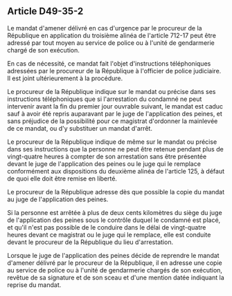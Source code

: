 Article D49-35-2
----
Le mandat d'amener délivré en cas d'urgence par le procureur de la République en
application du troisième alinéa de l'article 712-17 peut être adressé par tout
moyen au service de police ou à l'unité de gendarmerie chargé de son exécution.

En cas de nécessité, ce mandat fait l'objet d'instructions téléphoniques
adressées par le procureur de la République à l'officier de police judiciaire.
Il est joint ultérieurement à la procédure.

Le procureur de la République indique sur le mandat ou précise dans ses
instructions téléphoniques que si l'arrestation du condamné ne peut intervenir
avant la fin du premier jour ouvrable suivant, le mandat est caduc sauf à avoir
été repris auparavant par le juge de l'application des peines, et sans préjudice
de la possibilité pour ce magistrat d'ordonner la mainlevée de ce mandat, ou d'y
substituer un mandat d'arrêt.

Le procureur de la République indique de même sur le mandat ou précise dans ses
instructions que la personne ne peut être retenue pendant plus de vingt-quatre
heures à compter de son arrestation sans être présentée devant le juge de
l'application des peines ou le juge qui le remplace conformément aux
dispositions du deuxième alinéa de l'article 125, à défaut de quoi elle doit
être remise en liberté.

Le procureur de la République adresse dès que possible la copie du mandat au
juge de l'application des peines.

Si la personne est arrêtée à plus de deux cents kilomètres du siège du juge de
l'application des peines sous le contrôle duquel le condamné est placé, et qu'il
n'est pas possible de le conduire dans le délai de vingt-quatre heures devant ce
magistrat ou le juge qui le remplace, elle est conduite devant le procureur de
la République du lieu d'arrestation.

Lorsque le juge de l'application des peines décide de reprendre le mandat
d'amener délivré par le procureur de la République, il en adresse une copie au
service de police ou à l'unité de gendarmerie chargés de son exécution, revêtue
de sa signature et de son sceau et d'une mention datée indiquant la reprise du
mandat.
